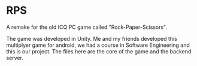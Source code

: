 # RPS
A remake for the old ICQ PC game called "Rock-Paper-Scissors".

The game was developed in Unity.
Me and my friends developed this multiplyer game for android, we had a course in Software Engineering and this is our project.
The files here are the core of the game and the backend server.
